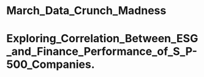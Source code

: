 # March_Data_Crunch_Madness
# Exploring_Correlation_Between_ESG_and_Finance_Performance_of_S_P-500_Companies.
